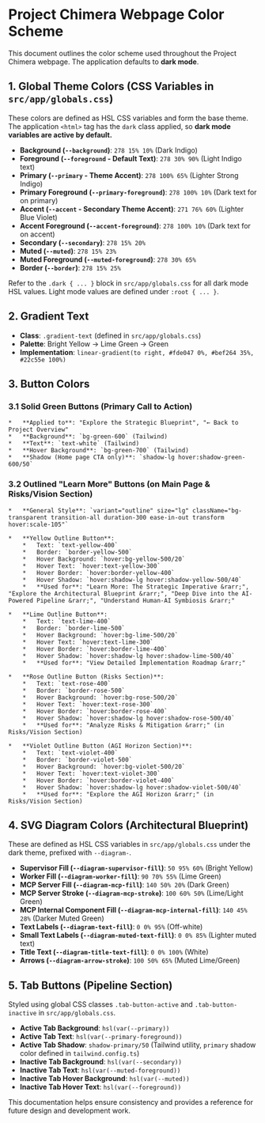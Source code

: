 # Project Chimera Webpage Color Scheme

This document outlines the color scheme used throughout the Project Chimera webpage. The application defaults to **dark mode**.

## 1. Global Theme Colors (CSS Variables in `src/app/globals.css`)

These colors are defined as HSL CSS variables and form the base theme. The application `<html>` tag has the `dark` class applied, so **dark mode variables are active by default.**

*   **Background (`--background`)**: `278 15% 10%` (Dark Indigo)
*   **Foreground (`--foreground` - Default Text)**: `278 30% 90%` (Light Indigo text)
*   **Primary (`--primary` - Theme Accent)**: `278 100% 65%` (Lighter Strong Indigo)
*   **Primary Foreground (`--primary-foreground`)**: `278 100% 10%` (Dark text for on primary)
*   **Accent (`--accent` - Secondary Theme Accent)**: `271 76% 60%` (Lighter Blue Violet)
*   **Accent Foreground (`--accent-foreground`)**: `278 100% 10%` (Dark text for on accent)
*   **Secondary (`--secondary`)**: `278 15% 20%`
*   **Muted (`--muted`)**: `278 15% 23%`
*   **Muted Foreground (`--muted-foreground`)**: `278 30% 65%`
*   **Border (`--border`)**: `278 15% 25%`

Refer to the `.dark { ... }` block in `src/app/globals.css` for all dark mode HSL values. Light mode values are defined under `:root { ... }`.

## 2. Gradient Text

*   **Class**: `.gradient-text` (defined in `src/app/globals.css`)
*   **Palette**: Bright Yellow -> Lime Green -> Green
*   **Implementation**: `linear-gradient(to right, #fde047 0%, #bef264 35%, #22c55e 100%)`

## 3. Button Colors

### 3.1 Solid Green Buttons (Primary Call to Action)
    *   **Applied to**: "Explore the Strategic Blueprint", "← Back to Project Overview"
    *   **Background**: `bg-green-600` (Tailwind)
    *   **Text**: `text-white` (Tailwind)
    *   **Hover Background**: `bg-green-700` (Tailwind)
    *   **Shadow (Home page CTA only)**: `shadow-lg hover:shadow-green-600/50`

### 3.2 Outlined "Learn More" Buttons (on Main Page & Risks/Vision Section)
    *   **General Style**: `variant="outline" size="lg" className="bg-transparent transition-all duration-300 ease-in-out transform hover:scale-105"`

    *   **Yellow Outline Button**:
        *   Text: `text-yellow-400`
        *   Border: `border-yellow-500`
        *   Hover Background: `hover:bg-yellow-500/20`
        *   Hover Text: `hover:text-yellow-300`
        *   Hover Border: `hover:border-yellow-400`
        *   Hover Shadow: `hover:shadow-lg hover:shadow-yellow-500/40`
        *   **Used for**: "Learn More: The Strategic Imperative &rarr;", "Explore the Architectural Blueprint &rarr;", "Deep Dive into the AI-Powered Pipeline &rarr;", "Understand Human-AI Symbiosis &rarr;"

    *   **Lime Outline Button**:
        *   Text: `text-lime-400`
        *   Border: `border-lime-500`
        *   Hover Background: `hover:bg-lime-500/20`
        *   Hover Text: `hover:text-lime-300`
        *   Hover Border: `hover:border-lime-400`
        *   Hover Shadow: `hover:shadow-lg hover:shadow-lime-500/40`
        *   **Used for**: "View Detailed Implementation Roadmap &rarr;"

    *   **Rose Outline Button (Risks Section)**:
        *   Text: `text-rose-400`
        *   Border: `border-rose-500`
        *   Hover Background: `hover:bg-rose-500/20`
        *   Hover Text: `hover:text-rose-300`
        *   Hover Border: `hover:border-rose-400`
        *   Hover Shadow: `hover:shadow-lg hover:shadow-rose-500/40`
        *   **Used for**: "Analyze Risks & Mitigation &rarr;" (in Risks/Vision Section)

    *   **Violet Outline Button (AGI Horizon Section)**:
        *   Text: `text-violet-400`
        *   Border: `border-violet-500`
        *   Hover Background: `hover:bg-violet-500/20`
        *   Hover Text: `hover:text-violet-300`
        *   Hover Border: `hover:border-violet-400`
        *   Hover Shadow: `hover:shadow-lg hover:shadow-violet-500/40`
        *   **Used for**: "Explore the AGI Horizon &rarr;" (in Risks/Vision Section)


## 4. SVG Diagram Colors (Architectural Blueprint)

These are defined as HSL CSS variables in `src/app/globals.css` under the dark theme, prefixed with `--diagram-`.

*   **Supervisor Fill (`--diagram-supervisor-fill`)**: `50 95% 60%` (Bright Yellow)
*   **Worker Fill (`--diagram-worker-fill`)**: `90 70% 55%` (Lime Green)
*   **MCP Server Fill (`--diagram-mcp-fill`)**: `140 50% 20%` (Dark Green)
*   **MCP Server Stroke (`--diagram-mcp-stroke`)**: `100 60% 50%` (Lime/Light Green)
*   **MCP Internal Component Fill (`--diagram-mcp-internal-fill`)**: `140 45% 28%` (Darker Muted Green)
*   **Text Labels (`--diagram-text-fill`)**: `0 0% 95%` (Off-white)
*   **Small Text Labels (`--diagram-muted-text-fill`)**: `0 0% 85%` (Lighter muted text)
*   **Title Text (`--diagram-title-text-fill`)**: `0 0% 100%` (White)
*   **Arrows (`--diagram-arrow-stroke`)**: `100 50% 65%` (Muted Lime/Green)

## 5. Tab Buttons (Pipeline Section)

Styled using global CSS classes `.tab-button-active` and `.tab-button-inactive` in `src/app/globals.css`.

*   **Active Tab Background**: `hsl(var(--primary))`
*   **Active Tab Text**: `hsl(var(--primary-foreground))`
*   **Active Tab Shadow**: `shadow-primary/50` (Tailwind utility, `primary` shadow color defined in `tailwind.config.ts`)
*   **Inactive Tab Background**: `hsl(var(--secondary))`
*   **Inactive Tab Text**: `hsl(var(--muted-foreground))`
*   **Inactive Tab Hover Background**: `hsl(var(--muted))`
*   **Inactive Tab Hover Text**: `hsl(var(--foreground))`

This documentation helps ensure consistency and provides a reference for future design and development work.

